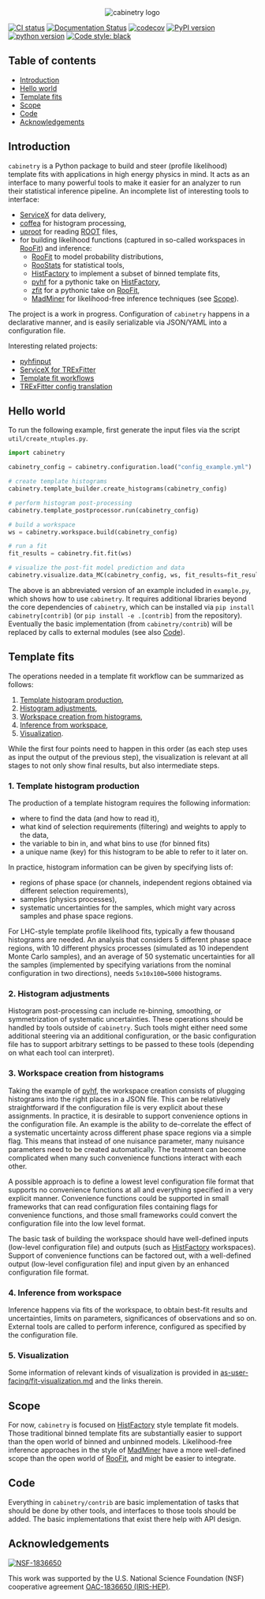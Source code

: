 <div align="center"><img src="https://raw.githubusercontent.com/alexander-held/cabinetry/master/docs/_static/cabinetry_logo_small.png" alt="cabinetry logo"></div>

[![CI status](https://github.com/alexander-held/cabinetry/workflows/CI/badge.svg)](https://github.com/alexander-held/cabinetry/actions?query=workflow%3ACI)
[![Documentation Status](https://readthedocs.org/projects/cabinetry/badge/?version=latest)](https://cabinetry.readthedocs.io/en/latest/?badge=latest)
[![codecov](https://codecov.io/gh/alexander-held/cabinetry/branch/master/graph/badge.svg)](https://codecov.io/gh/alexander-held/cabinetry)
[![PyPI version](https://badge.fury.io/py/cabinetry.svg)](https://badge.fury.io/py/cabinetry)
[![python version](https://img.shields.io/pypi/pyversions/cabinetry.svg)](https://pypi.org/project/cabinetry/)
[![Code style: black](https://img.shields.io/badge/code%20style-black-000000.svg)](https://github.com/psf/black)

## Table of contents

- [Introduction](#introduction)
- [Hello world](#hello-world)
- [Template fits](#template-fits)
- [Scope](#scope)
- [Code](#code)
- [Acknowledgements](#acknowledgements)

## Introduction

`cabinetry` is a Python package to build and steer (profile likelihood) template fits with applications in high energy physics in mind.
It acts as an interface to many powerful tools to make it easier for an analyzer to run their statistical inference pipeline.
An incomplete list of interesting tools to interface:

- [ServiceX](https://github.com/ssl-hep/ServiceX) for data delivery,
- [coffea](https://github.com/CoffeaTeam/coffea) for histogram processing,
- [uproot](https://github.com/scikit-hep/uproot4) for reading [ROOT](https://root.cern.ch/) files,
- for building likelihood functions (captured in so-called workspaces in [RooFit](https://root.cern.ch/roofit)) and inference:
  - [RooFit](https://root.cern.ch/roofit) to model probability distributions,
  - [RooStats](http://cds.cern.ch/record/1289965) for statistical tools,
  - [HistFactory](https://cds.cern.ch/record/1456844/) to implement a subset of binned template fits,
  - [pyhf](https://github.com/scikit-hep/pyhf) for a pythonic take on [HistFactory](https://cds.cern.ch/record/1456844/),
  - [zfit](https://github.com/zfit/zfit) for a pythonic take on [RooFit](https://root.cern.ch/roofit),
  - [MadMiner](https://github.com/diana-hep/madminer) for likelihood-free inference techniques (see [Scope](#scope)).

The project is a work in progress.
Configuration of `cabinetry` happens in a declarative manner, and is easily serializable via JSON/YAML into a configuration file.

Interesting related projects:

- [pyhfinput](https://github.com/lukasheinrich/pyhfinput)
- [ServiceX for TRExFitter](https://github.com/kyungeonchoi/ServiceXforTRExFitter)
- [Template fit workflows](https://github.com/alexander-held/template-fit-workflows)
- [TRExFitter config translation](https://github.com/alexander-held/TRExFitter-config-translation)

## Hello world

To run the following example, first generate the input files via the script `util/create_ntuples.py`.

```python
import cabinetry

cabinetry_config = cabinetry.configuration.load("config_example.yml")

# create template histograms
cabinetry.template_builder.create_histograms(cabinetry_config)

# perform histogram post-processing
cabinetry.template_postprocessor.run(cabinetry_config)

# build a workspace
ws = cabinetry.workspace.build(cabinetry_config)

# run a fit
fit_results = cabinetry.fit.fit(ws)

# visualize the post-fit model prediction and data
cabinetry.visualize.data_MC(cabinetry_config, ws, fit_results=fit_results)
```

The above is an abbreviated version of an example included in `example.py`, which shows how to use `cabinetry`.
It requires additional libraries beyond the core dependencies of `cabinetry`, which can be installed via `pip install cabinetry[contrib]` (or `pip install -e .[contrib]` from the repository).
Eventually the basic implementation (from `cabinetry/contrib`) will be replaced by calls to external modules (see also [Code](#code)).

## Template fits

The operations needed in a template fit workflow can be summarized as follows:

1. [Template histogram production](#1-template-histogram-production),
2. [Histogram adjustments](#2-histogram-adjustments),
3. [Workspace creation from histograms](#3-workspace-creation-from-histograms),
4. [Inference from workspace](#4-inference-from-workspace),
5. [Visualization](#5-visualization).

While the first four points need to happen in this order (as each step uses as input the output of the previous step), the visualization is relevant at all stages to not only show final results, but also intermediate steps.

### 1. Template histogram production

The production of a template histogram requires the following information:

- where to find the data (and how to read it),
- what kind of selection requirements (filtering) and weights to apply to the data,
- the variable to bin in, and what bins to use (for binned fits)
- a unique name (key) for this histogram to be able to refer to it later on.

In practice, histogram information can be given by specifying lists of:

- regions of phase space (or channels, independent regions obtained via different selection requirements),
- samples (physics processes),
- systematic uncertainties for the samples, which might vary across samples and phase space regions.

For LHC-style template profile likelihood fits, typically a few thousand histograms are needed.
An analysis that considers 5 different phase space regions, with 10 different physics processes (simulated as 10 independent Monte Carlo samples), and an average of 50 systematic uncertainties for all the samples (implemented by specifying variations from the nominal configuration in two directions), needs `5x10x100=5000` histograms.

### 2. Histogram adjustments

Histogram post-processing can include re-binning, smoothing, or symmetrization of systematic uncertainties.
These operations should be handled by tools outside of `cabinetry`.
Such tools might either need some additional steering via an additional configuration, or the basic configuration file has to support arbitrary settings to be passed to these tools (depending on what each tool can interpret).

### 3. Workspace creation from histograms

Taking the example of [pyhf](https://github.com/scikit-hep/pyhf), the workspace creation consists of plugging histograms into the right places in a JSON file.
This can be relatively straightforward if the configuration file is very explicit about these assignments.
In practice, it is desirable to support convenience options in the configuration file.
An example is the ability to de-correlate the effect of a systematic uncertainty across different phase space regions via a simple flag.
This means that instead of one nuisance parameter, many nuisance parameters need to be created automatically.
The treatment can become complicated when many such convenience functions interact with each other.

A possible approach is to define a lowest level configuration file format that supports no convenience functions at all and everything specified in a very explicit manner.
Convenience functions could be supported in small frameworks that can read configuration files containing flags for convenience functions, and those small frameworks could convert the configuration file into the low level format.

The basic task of building the workspace should have well-defined inputs (low-level configuration file) and outputs (such as [HistFactory](https://cds.cern.ch/record/1456844/) workspaces).
Support of convenience functions can be factored out, with a well-defined output (low-level configuration file) and input given by an enhanced configuration file format.

### 4. Inference from workspace

Inference happens via fits of the workspace, to obtain best-fit results and uncertainties, limits on parameters, significances of observations and so on.
External tools are called to perform inference, configured as specified by the configuration file.

### 5. Visualization

Some information of relevant kinds of visualization is provided in [as-user-facing/fit-visualization.md](https://github.com/iris-hep/as-user-facing/blob/master/fit-visualization.md) and the links therein.

## Scope

For now, `cabinetry` is focused on [HistFactory](https://cds.cern.ch/record/1456844/) style template fit models.
Those traditional binned template fits are substantially easier to support than the open world of binned and unbinned models.
Likelihood-free inference approaches in  the style of [MadMiner](https://github.com/diana-hep/madminer) have a more well-defined scope than the open world of [RooFit](https://root.cern.ch/roofit), and might be easier to integrate.

## Code

Everything in `cabinetry/contrib` are basic implementation of tasks that should be done by other tools, and interfaces to those tools should be added.
The basic implementations that exist there help with API design.

## Acknowledgements

[![NSF-1836650](https://img.shields.io/badge/NSF-1836650-blue.svg)](https://nsf.gov/awardsearch/showAward?AWD_ID=1836650)

This work was supported by the U.S. National Science Foundation (NSF) cooperative agreement [OAC-1836650 (IRIS-HEP)](https://nsf.gov/awardsearch/showAward?AWD_ID=1836650).
